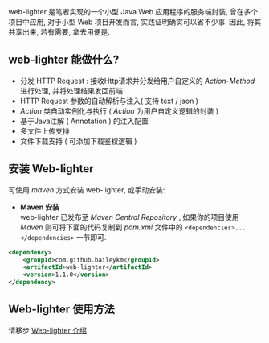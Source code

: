 web-lighter 是笔者实现的一个小型 Java Web 应用程序的服务端封装, 曾在多个项目中应用, 对于小型 Web 项目开发而言, 实践证明确实可以省不少事. 因此, 将其共享出来, 若有需要, 拿去用便是. 

##  web-lighter 能做什么? 
- 分发 HTTP Request :  接收Http请求并分发给用户自定义的 _Action-Method_ 进行处理, 并将处理结果发回前端
- HTTP Request 参数的自动解析与注入( 支持 text / json )
- _Action_ 类自动实例化与执行 ( _Action_ 为用户自定义逻辑的封装 )
- 基于Java注解 ( Annotation ) 的注入配置
- 多文件上传支持
- 文件下载支持 ( 可添加下载鉴权逻辑 )


## 安装 Web-lighter 

可使用 *maven* 方式安装 web-lighter, 或手动安装:

- **Maven 安装**  
 web-lighter  已发布至 _Maven Central Repository_ ,  如果你的项目使用 _Maven_ 则可将下面的代码复制到 _pom.xml_ 文件中的 `<dependencies>...</dependencies>` 一节即可.

```xml
<dependency>
    <groupId>com.github.baileykm</groupId>
    <artifactId>web-lighter</artifactId>
    <version>1.1.0</version>
</dependency>
```

## Web-lighter 使用方法

请移步 [Web-lighter 介绍](https://baileykm.github.io/2018/06/01/Web-lighter-一个小型的-Java-Web-服务器端封装)

